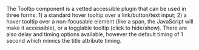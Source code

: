 The Tooltip component is a vetted accessible plugin that can be used in three forms: 1) a standard hover tooltip over a link/button/text input; 2) a hover tooltip over a non-focusable element (like a span, the JavaScript will make it accessible), or a togglable tooltip (click to hide/show). There are also delay and timing options available, however the default timing of 1 second which mimics the title attribute timing.
